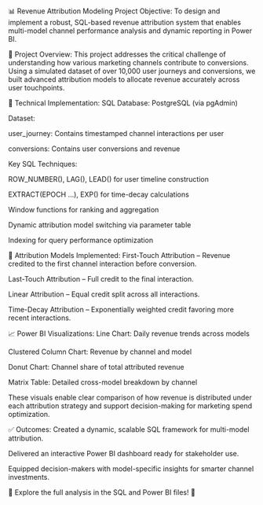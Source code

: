 📊 Revenue Attribution Modeling Project
Objective:
To design and implement a robust, SQL-based revenue attribution system that enables multi-model channel performance analysis and dynamic reporting in Power BI.

🧠 Project Overview:
This project addresses the critical challenge of understanding how various marketing channels contribute to conversions. Using a simulated dataset of over 10,000 user journeys and conversions, we built advanced attribution models to allocate revenue accurately across user touchpoints.

🔧 Technical Implementation:
SQL Database: PostgreSQL (via pgAdmin)

Dataset:

user_journey: Contains timestamped channel interactions per user

conversions: Contains user conversions and revenue

Key SQL Techniques:

ROW_NUMBER(), LAG(), LEAD() for user timeline construction

EXTRACT(EPOCH ...), EXP() for time-decay calculations

Window functions for ranking and aggregation

Dynamic attribution model switching via parameter table

Indexing for query performance optimization

🧮 Attribution Models Implemented:
First-Touch Attribution – Revenue credited to the first channel interaction before conversion.

Last-Touch Attribution – Full credit to the final interaction.

Linear Attribution – Equal credit split across all interactions.

Time-Decay Attribution – Exponentially weighted credit favoring more recent interactions.

📈 Power BI Visualizations:
Line Chart: Daily revenue trends across models

Clustered Column Chart: Revenue by channel and model

Donut Chart: Channel share of total attributed revenue

Matrix Table: Detailed cross-model breakdown by channel

These visuals enable clear comparison of how revenue is distributed under each attribution strategy and support decision-making for marketing spend optimization.

✅ Outcomes:
Created a dynamic, scalable SQL framework for multi-model attribution.

Delivered an interactive Power BI dashboard ready for stakeholder use.

Equipped decision-makers with model-specific insights for smarter channel investments.

🔗 Explore the full analysis in the SQL and Power BI files! 🚀
